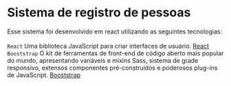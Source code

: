 # Sistema de registro de pessoas
Esse sistema foi desenvolvido em react utilizando as seguintes tecnologias:
<br/>
<br/>
`React`
  Uma biblioteca JavaScript para criar interfaces de usuário.
 [React](https://pt-br.reactjs.org/)  
`Booststrap`
  O kit de ferramentas de front-end de código aberto mais popular do mundo, apresentando variáveis e mixins Sass, sistema de grade responsivo, extensos componentes pré-construídos e poderosos plug-ins de JavaScript.
  [Booststrap](https://getbootstrap.com/)
